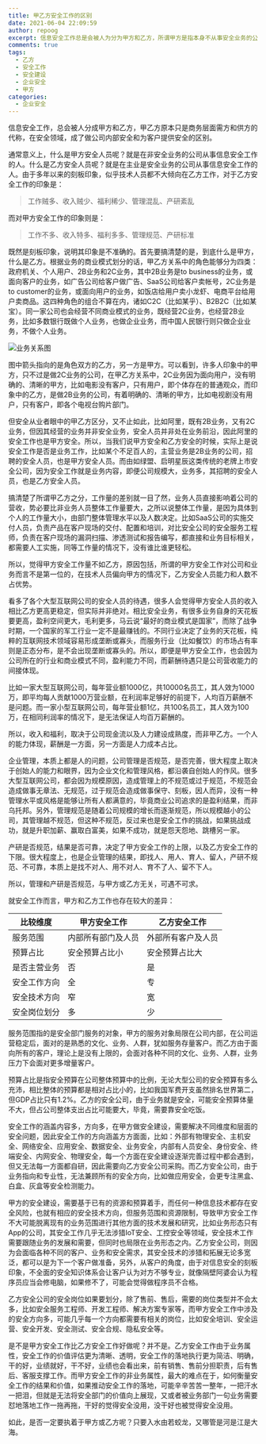 ```yaml
---
title: 甲乙方安全工作的区别
date: 2021-06-04 22:09:59
author: repoog
excerpt: 信息安全工作总是会被人为分为甲方和乙方，所谓甲方是指本身不从事安全业务的公司，所谓乙方则是业务方向是与安全相关的公司。但甲乙方真的有很大的差别么？如果在找工作的话，选择甲方或乙方各有什么样的利弊呢？本文介绍甲乙方安全工作的区别。
comments: true
tags:
  - 乙方
  - 安全工作
  - 安全建设
  - 企业安全
  - 甲方
categories:
  - 企业安全
---
```


信息安全工作，总会被人分成甲方和乙方，甲乙方原本只是商务层面需方和供方的代称，在安全领域，成了做公司内部安全和为客户提供安全的区别。

通常意义上，什么是甲方安全人员呢？就是在非安全业务的公司从事信息安全工作的人。什么是乙方安全人员呢？就是在主业是安全业务的公司从事信息安全工作的人。由于多年以来的刻板印象，似乎技术人员都不大倾向在乙方工作，对于乙方安全工作的印象是：

> 工作贼多、收入贼少、福利稀少、管理混乱、产研紊乱

而对甲方安全工作的印象则是：

> 工作不多、收入特多、福利多多、管理规范、产研标准

既然是刻板印象，说明其印象是不准确的。首先要搞清楚的是，到底什么是甲方，什么是乙方。根据业务的商业模式划分的话，甲乙方关系中的角色能够分为四类：政府机关、个人用户、2B业务和2C业务，其中2B业务是to business的业务，或面向客户的业务，如广告公司给客户做广告、SaaS公司给客户卖帐号，2C业务是to customer的业务，或面向用户的业务，如饭店给用户卖小龙虾、电商平台给用户卖商品。这四种角色的组合不算在内，诸如C2C（比如某乎）、B2B2C（比如某宝）。同一家公司也会经营不同商业模式的业务，既经营2C业务，也经营2B业务，比如多数银行既做个人业务，也做企业业务，而中国人民银行则只做企业业务，不做个人业务。

![业务关系图](images/2021/06/image.jpeg '业务关系图')

图中箭头指向的是角色双方的乙方，另一方是甲方。可以看到，许多人印象中的甲方，只不过是做2C业务的公司，在甲乙方关系中，2C业务因为面向用户，没有明确的、清晰的甲方，比如电影没有客户，只有用户，即个体存在的普通观众，而印象中的乙方，是做2B业务的公司，有着明确的、清晰的甲方，比如电视剧没有用户，只有客户，即各个电视台购片部门。

但安全从业者眼中的甲乙方区分，又不止如此，比如阿里，既有2B业务，又有2C业务，但因其经营的业务并非安全业务，安全人员并非处在业务前沿，因此阿里的安全工作也是甲方安全。所以，当我们说甲方安全和乙方安全的时候，实际上是说安全工作是否是业务工作，比如某个不足百人的，主营业务是2B业务的公司，招聘的安全人员，也是甲方安全人员。而由如绿盟、启明星辰这类传统的老牌上市安全公司，因为安全工作就是业务内容，即便公司规模大，业务多，其招聘的安全人员，也是乙方安全人员。

搞清楚了所谓甲乙方之分，工作量的差别就一目了然，业务人员直接影响着公司的营收，势必要比非业务人员整体工作量要大，之所以说整体工作量，是因为具体到个人的工作量大小，由部门整体管理水平以及人数决定。比如SaaS公司的实施交付人员，负责产品在客户现场的交付、配置和培训，对比安全公司的安全服务工程师，负责在客户现场的漏洞扫描、渗透测试和报告编写，都直接和业务目标相关，都需要人工实施，同等工作量的情况下，没有谁比谁更轻松。

所以，觉得甲方安全工作量不如乙方，原因包括，所谓的甲方安全工作对公司和业务而言不是第一位的，在技术人员偏向甲方的情况下，乙方安全人员能力和人数不占优势。

看多了各个大型互联网公司的安全人员的待遇，很多人会觉得甲方安全人员的收入相比乙方更高更稳定，但实际并非绝对。相比安全业务，有很多业务自身的天花板要更高，盈利空间更大，毛利更多，马云说“最好的商业模式是国家”，而除了战争时期，一个国家的军工行业一定不是最赚钱的。不同行业决定了业务的天花板，纯粹的互联网技术领域容易形成垄断或寡头，而服务行业（比如餐饮）的市场占有率则是正态分布，是不会出现垄断或寡头的。所以，即便是甲方安全工作，也会因为公司所在的行业和商业模式不同，盈利能力不同，而薪酬待遇只是公司营收能力的间接体现。

比如一家大型互联网公司，每年营业额1000亿，共10000名员工，其人效为1000万，即平均每人贡献1000万营业额，在利润率足够好的前提下，人均百万薪酬不是问题。而一家小型互联网公司，每年营业额1亿，共100名员工，其人效为100万，在相同利润率的情况下，是无法保证人均百万薪酬的。

所以，收入和福利，取决于公司现金流以及人力建设成熟度，而非甲乙方。一个人的能力体现，薪酬是一方面，另一方面是人力成本占比。

企业管理，本质上都是人的问题，公司管理是否规范，是否完善，很大程度上取决于创始人的能力和眼界，因为企业文化和管理风格，都沿袭自创始人的作风。很多大型互联网公司，都会因为规模原因，造成管理上的不规范或过于规范，不规范会造成做事无章法、无规范，过于规范会造成做事保守、刻板，因人而异，没有一种管理水平或风格是能够让所有人都满意的，毕竟商业公司追求的是盈利结果，而非乌托邦。另外，管理规范是随着公司规模的增长而逐渐规范，所以规模越小的公司，其管理越不规范，但这种不规范，反过来也是安全工作的挑战，如果挑战成功，就是升职加薪、赢取白富美，如果不成功，就是怨天怨地、跳槽另一家。

产研是否规范，结果是否可靠，决定了甲方安全工作的上限，以及乙方安全工作的下限。很大程度上，也是企业管理的结果，即找人、用人、育人、留人，产研不规范、不可靠，本质上是找不对人、用不对人、育不了人、留不下人。

所以，管理和产研是否规范，与甲方或乙方无关，可遇不可求。

就安全工作而言，甲方和乙方工作也存在较大的差异：

| 比较维度 | 甲方安全工作 | 乙方安全工作 |
|---|---|---|
| 服务范围 | 内部所有部门及人员 | 外部所有客户及人员 |
| 预算占比 | 安全预算占比小 | 安全预算占比大 |
| 是否主营业务 | 否 | 是 |
| 安全工作方向 | 全 | 专 |
| 安全技术方向 | 窄 | 宽 |
| 安全岗位划分 | 多 | 少 |

服务范围指的是安全部门服务的对象，甲方的服务对象局限在公司内部，在公司运营稳定后，面对的是熟悉的文化、业务、人群，犹如服务存量客户。而乙方由于面向所有的客户，理论上是没有上限的，会面对各种不同的文化、业务、人群，业务压力下会面对更多增量客户。

预算占比是指安全预算在公司整体预算中的比例，无论大型公司的安全预算有多么充沛，相比整体的预算都是相对占比小的，比如我国军费开支虽然排名世界第二，但GDP占比只有1.2%。乙方的安全公司，由于业务就是安全，可能安全预算体量不大，但占公司整体支出占比可能要大，毕竟，需要靠安全吃饭。

安全工作的涵盖内容多，方向多，在甲方做安全建设，需要解决不同维度和层面的安全问题，因此安全工作的方向涵盖方方面面，比如：外部有物理安全、主机安全、网络安全、应用安全、数据安全、业务安全，内部有人员安全、身份安全、终端安全、内网安全、物理安全，每一个方面在安全建设逐渐完善过程中都会遇到，但又无法每一方面都自研，因此需要向乙方安全公司采购。而乙方安全公司，由于业务指向和专业性，无法兼顾所有的安全方向，比如做应用安全，会更专注黑盒、白盒、灰盒等安全检测能力。

甲方的安全建设，需要基于已有的资源和预算着手，而任何一种信息技术都存在安全风险，也就有相应的安全技术方向，但服务范围和资源限制，导致甲方安全工作不大可能脱离现有的业务范围进行其他方面的技术发展和研究，比如业务形态只有App的公司，其安全工作几乎无法涉猎IoT安全、工控安全等领域，安全技术工作需要跟随业务的发展和需要，但同时也局限在业务形态之内。乙方安全公司，则因为会面临各种不同的客户、业务和安全需求，其安全技术的涉猎和拓展无论多宽泛，都可以是为下一个客户做准备，另外，从客户的角度，由于对信息安全的刻板印象，不全面的安全知识体系会让客户认为对方不够专业，就像隔壁阿婆会认为程序员应当会修电脑，如果修不了，可能会觉得做程序员不合格。

乙方安全公司的安全岗位如果要划分，除了售前、售后，需要的岗位类型并不会太多，比如安全服务工程师、开发工程师、解决方案专家等，而甲方安全工作中涉及的安全方向多，可能几乎每一个方向都需要有相关的岗位，比如安全培训、安全运营、安全开发、安全测试、安全合规、隐私安全等。

是不是甲方安全工作比乙方安全工作好做呢？并不是。乙方安全工作由于业务属性，安全工作的价值评估更为清晰、透明，安全工作的落地执行更为简洁、明确，干的好，业绩就好，干不好，业绩也会看出来，前有销售、售前分担职责，后有售后、客服支撑工作。而甲方安全工作的非业务属性，最大的难点在于，如何衡量安全工作的结果和价值，如果推动安全工作的落地，可能辛辛苦苦一整年，一把汗水一把泪，但就是无法将安全部门的价值向上展现，又或者被业务部门一句业务需要怼地落地工作一拖再拖，干好的觉得安全没用，没干好也被觉得安全没用。

如此，是否一定要执着于甲方或乙方呢？只要入水由若蛟龙，又哪管是河是江是大海。